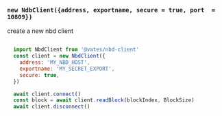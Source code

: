 ### `new NdbClient({address, exportname, secure = true, port  = 10809})`

create a new nbd  client


```js

  import NbdClient from '@vates/nbd-client'
  const client = new NbdClient({
    address: 'MY_NBD_HOST',
    exportname: 'MY_SECRET_EXPORT',
    secure: true,
  })

  await client.connect()
  const block = await client.readBlock(blockIndex, BlockSize)
  await client.disconnect()

```
